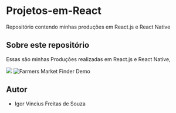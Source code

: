 # Projetos-em-React

Repositório contendo minhas produções em React.js e React Native

## Sobre este repositório

Essas são minhas Produções realizadas em React.js e React Native, 

![](name-of-giphy.gif)
![Farmers Market Finder Demo](/Imagens/GestãoObras/Obras1.png)

## Autor

* Igor Vincius Freitas de Souza
